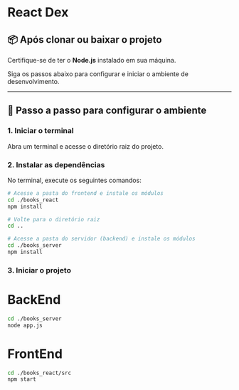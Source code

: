 # React Dex

## 📦 Após clonar ou baixar o projeto

Certifique-se de ter o **Node.js** instalado em sua máquina.

Siga os passos abaixo para configurar e iniciar o ambiente de desenvolvimento.

---

## 🚀 Passo a passo para configurar o ambiente

### 1. Iniciar o terminal

Abra um terminal e acesse o diretório raiz do projeto.

### 2. Instalar as dependências

No terminal, execute os seguintes comandos:

```bash
# Acesse a pasta do frontend e instale os módulos
cd ./books_react
npm install

# Volte para o diretório raiz
cd ..

# Acesse a pasta do servidor (backend) e instale os módulos
cd ./books_server
npm install
```
### 3. Iniciar o projeto


# BackEnd
```bash
cd ./books_server
node app.js
```
# FrontEnd
```bash
cd ./books_react/src
npm start
```

